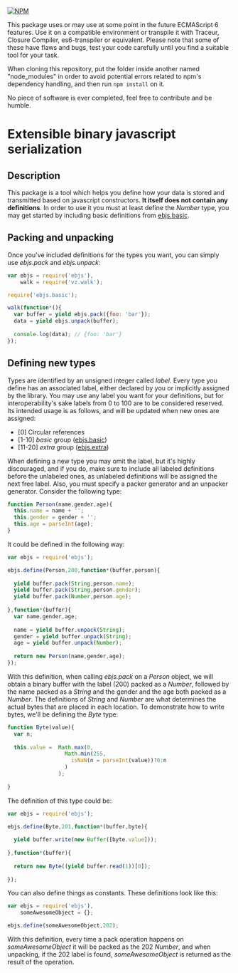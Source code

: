 [![NPM](https://nodei.co/npm/ebjs.png?downloads=true)](https://nodei.co/npm/ebjs/)

This package uses or may use at some point in the future ECMAScript 6 features. Use it on a compatible environment or transpile it with Traceur, Closure Compiler, es6-transpiler or equivalent. Please note that some of these have flaws and bugs, test your code carefully until you find a suitable tool for your task.

When cloning this repository, put the folder inside another named "node_modules" in order to avoid potential errors related to npm's dependency handling, and then run `npm install` on it.

No piece of software is ever completed, feel free to contribute and be humble.

# Extensible binary javascript serialization

## Description

This package is a tool which helps you define how your data is stored and transmitted based on javascript constructors. **It itself does not contain any definitions**. In order to use it you must at least define the *Number* type, you may get started by including basic definitions from [ebjs.basic](https://www.npmjs.org/package/ebjs.basic "ebjs.basic").

## Packing and unpacking

Once you've included definitions for the types you want, you can simply use *ebjs.pack* and *ebjs.unpack*:

```javascript
var ebjs = require('ebjs'),
    walk = require('vz.walk');

require('ebjs.basic');

walk(function*(){
  var buffer = yield ebjs.pack({foo: 'bar'});
  data = yield ebjs.unpack(buffer);
  
  console.log(data); // {foo: 'bar'}
});
```

## Defining new types

Types are identified by an unsigned integer called *label*. Every type you define has an associated label, either declared by you or implicitly assigned by the library. You may use any label you want for your definitions, but for interoperability's sake labels from 0 to 100 are to be considered reserved. Its intended usage is as follows, and will be updated when new ones are assigned:

- \[0\] Circular references
- \[1-10\] *basic* group ([ebjs.basic](https://www.npmjs.org/package/ebjs.basic "ebjs.basic"))
- \[11-20\] *extra* group ([ebjs.extra](https://www.npmjs.org/package/ebjs.extra "ebjs.extra"))

When defining a new type you may omit the label, but it's highly discouraged, and if you do, make sure to include all labeled definitions before the unlabeled ones, as unlabeled definitions will be assigned the next free label. Also, you must specify a packer generator and an unpacker generator. Consider the following type:

```javascript
function Person(name,gender,age){
  this.name = name + '';
  this.gender = gender + '';
  this.age = parseInt(age);
}
```

It could be defined in the following way:

```javascript
var ebjs = require('ebjs');

ebjs.define(Person,200,function*(buffer,person){
  
  yield buffer.pack(String,person.name);
  yield buffer.pack(String,person.gender);
  yield buffer.pack(Number,person.age);
  
},function*(buffer){
  var name,gender,age;
  
  name = yield buffer.unpack(String);
  gender = yield buffer.unpack(String);
  age = yield buffer.unpack(Number);
  
  return new Person(name,gender,age);
});
```

With this definition, when calling *ebjs.pack* on a *Person* object, we will obtain a binary buffer with the label (200) packed as a *Number*, followed by the name packed as a *String* and the gender and the age both packed as a *Number*. The definitions of *String* and *Number* are what determines the actual bytes that are placed in each location. To demonstrate how to write bytes, we'll be defining the *Byte* type:

```javascript
function Byte(value){
  var n;
  
  this.value =  Math.max(0,
                  Math.min(255,
                    isNaN(n = parseInt(value))?0:n
                  )
                );
  
}
```

The definition of this type could be:

```javascript
var ebjs = require('ebjs');

ebjs.define(Byte,201,function*(buffer,byte){
  
  yield buffer.write(new Buffer([byte.value]));
  
},function*(buffer){
  
  return new Byte((yield buffer.read(1))[0]);
  
});
```

You can also define things as constants. These definitions look like this:

```javascript
var ebjs = require('ebjs'),
    someAwesomeObject = {};

ebjs.define(someAwesomeObject,202);
```

With this definition, every time a pack operation happens on *someAwesomeObject* it will be packed as the 202 *Number*, and when unpacking, if the 202 label is found, *someAwesomeObject* is returned as the result of the operation.
